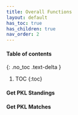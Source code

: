 ```yaml
---
title: Overall Functions
layout: default
has_toc: true
has_children: true
nav_order: 2
---
```


#### Table of contents

{: .no_toc .text-delta }

1. TOC
{:toc}


#### Get PKL Standings 

#### Get PKL Matches